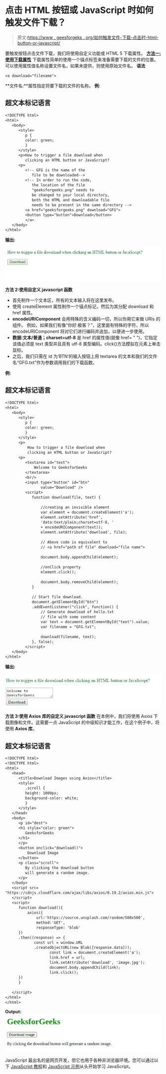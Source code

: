 # 点击 HTML 按钮或 JavaScript 时如何触发文件下载？

> 原文:[https://www . geesforgeks . org/如何触发文件-下载-点击时-html-button-or-javascript/](https://www.geeksforgeeks.org/how-to-trigger-a-file-download-when-clicking-an-html-button-or-javascript/)

要触发按钮点击文件下载，我们将使用自定义功能或 HTML 5 下载属性。
[**方法一:使用下载属性**](https://www.geeksforgeeks.org/html-download-attribute/)
下载属性简单的使用一个锚点标签来准备需要下载的文件的位置。可以使用属性值名称设置文件名，如果未提供，则使用原始文件名。
**语法**

```
<a download="filename">

```

**文件名:**属性指定将要下载的文件的名称。
**例:**

## 超文本标记语言

```
<!DOCTYPE html>
<html>
   <body>
      <style>
         p {
         color: green;
         }
      </style>
      <p>How to trigger a file download when 
         clicking an HTML button or JavaScript?
      <p>
         <!-- GFG is the name of the 
            file to be downloaded-->
         <!-- In order to run the code, 
            the location of the file 
            "geeksforgeeks.png" needs to 
            be changed to your local directory,
            both the HTML and downloadable file 
            needs to be present in the same directory -->
         <a href="geeksforgeeks.png" download="GFG">
         <button type="button">Download</button>
         </a>
   </body>
</html>
```

**输出:**

![](img/4efc219f1d02d7b1008e78f6b78b1595.png)

**方法 2:使用自定义 javascript 函数**

*   首先制作一个文本区，所有的文本输入将在这里发布。
*   使用 createElement 属性制作一个锚点标记，然后为其分配 download 和 href 属性。
*   **encodeURIComponent** 会用特殊的含义编码一切，所以你用它来做 URIs 的组件。
    例如，如果我们有像“你好:极客？”，这里面有特殊的字符，所以 encodeURIComponent 将对它们进行编码并追加，以便进一步使用。
*   **数据:文本/普通；charset=utf-8** 是 href 的属性值(就像 href= " ")，它指定该值必须是 text 类型并且具有 utf-8 类型编码。click()方法模拟在元素上单击鼠标。
*   之后，我们只需在 id 为‘BTN’的输入按钮上用 textarea 的文本和我们的文件名“GFG.txt”作为参数调用我们的下载函数。

**例:**

## 超文本标记语言

```
<!DOCTYPE html>
<html>
   <body>
      <style>
         p {
         color: green;
         }
      </style>
      <p>
          How to trigger a file download when
          clicking an HTML button or JavaScript?
      <p>
         <textarea id="text">
             Welcome to GeeksforGeeks
         </textarea>
         <br/>
         <input type="button" id="btn" 
                value="Download" />
         <script>
            function download(file, text) {

                //creating an invisible element
                var element = document.createElement('a');
                element.setAttribute('href', 
                'data:text/plain;charset=utf-8, '
                + encodeURIComponent(text));
                element.setAttribute('download', file);

                // Above code is equivalent to
                // <a href="path of file" download="file name">

                document.body.appendChild(element);

                //onClick property
                element.click();

                document.body.removeChild(element);
            }

            // Start file download.
            document.getElementById("btn")
            .addEventListener("click", function() {
                // Generate download of hello.txt 
                // file with some content
                var text = document.getElementById("text").value;
                var filename = "GFG.txt";

                download(filename, text);
            }, false);
         </script>
   </body>
</html>
```

**输出:**

![](img/563cfef7ec16f9ca9f600ac343e7631f.png)

**方法 3:使用 Axios 库的自定义 javascript 函数**
在本例中，我们将使用 Axios 下载图像和文件。这需要一点 JavaScript 的中级知识才能工作，在这个例子中，将使用 **Axios 库**。

## 超文本标记语言

```
<!DOCTYPE html>
<!DOCTYPE html>
<html>
   <head>
      <title>Download Images using Axios</title>
      <style> 
         .scroll { 
         height: 1000px; 
         background-color: white; 
         } 
      </style>
   </head>
   <body>
      <p id="dest">
      <h1 style="color: green"> 
         GeeksforGeeks 
      </h1>
      </p> 
      <button onclick="download()">
          Download Image
      </button>
      <p class="scroll"> 
         By clicking the download button 
         will generate a random image.
      </p>
   </body>
   <script src=
"https://cdnjs.cloudflare.com/ajax/libs/axios/0.19.2/axios.min.js">
   </script>
   <script> 
      function download(){
          axios({
              url:'https://source.unsplash.com/random/500x500',
              method:'GET',
              responseType: 'blob'
      })
      .then((response) => {
             const url = window.URL
             .createObjectURL(new Blob([response.data]));
                    const link = document.createElement('a');
                    link.href = url;
                    link.setAttribute('download', 'image.jpg');
                    document.body.appendChild(link);
                    link.click();
      })
      }

   </script>
</html>
</html>
```

**Output:**
![](img/13c3da7780a6d9019fb8becabd8c6362.png)

JavaScript 最出名的是网页开发，但它也用于各种非浏览器环境。您可以通过以下 [JavaScript 教程](https://www.geeksforgeeks.org/javascript-tutorial/)和 [JavaScript 示例](https://www.geeksforgeeks.org/javascript-examples/)从头开始学习 JavaScript。